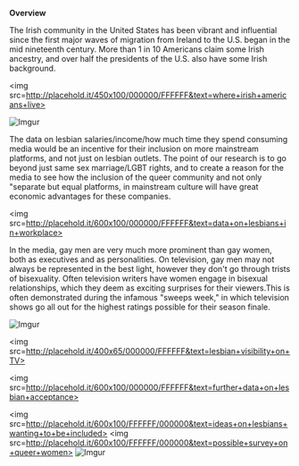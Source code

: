 **Overview**

The Irish community in the United States has been vibrant and influential since the first major waves of migration from Ireland to the U.S. began in the mid nineteenth century.  More than 1 in 10 Americans claim some Irish ancestry, and over half the presidents of the U.S. also have some Irish background. 

<img src=http://placehold.it/450x100/000000/FFFFFF&text=where+irish+americans+live>

![Imgur](http://i.imgur.com/eS6FjtD.png)

  The data on lesbian salaries/income/how much time they spend consuming media would be an incentive for their inclusion on more mainstream platforms, and not just on lesbian outlets. The point of our research is to go beyond just same sex marriage/LGBT rights, and to create a reason for the media to see how  the inclusion of the queer  community and not only "separate but equal platforms, in mainstream culture will have great economic advantages for these companies. 
  
  <img src=http://placehold.it/600x100/000000/FFFFFF&text=data+on+lesbians+in+workplace>
  
In the media, gay men are very much more prominent than gay women, both as executives and as personalities. On television, gay men may not always be represented in the best light, however they don't go through trists of bisexuality. Often television writers have women engage in bisexual relationships, which they deem as exciting surprises for their viewers.This is often demonstrated  during the infamous "sweeps week," in which television shows go all out for the highest ratings possible  for their season finale. 
  
![Imgur](http://i.imgur.com/sDrLnkJ.png)

<img src=http://placehold.it/400x65/000000/FFFFFF&text=lesbian+visibility+on+TV>


<img src=http://placehold.it/600x100/000000/FFFFFF&text=further+data+on+lesbian+acceptance>

<img src=http://placehold.it/600x100/FFFFFF/000000&text=ideas+on+lesbians+wanting+to+be+included>
<img src=http://placehold.it/600x100/FFFFFF/000000&text=possible+survey+on+queer+women>
![Imgur](http://i.imgur.com/vX8izZm.png)